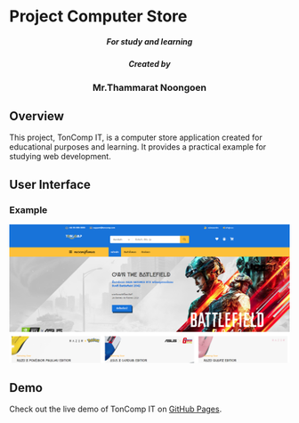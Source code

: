 # Project Computer Store

<h5 align="center">For study and learning</h5>

<h5 align="center">Created by</h5>
<h3 align="center">Mr.Thammarat Noongoen</h3>

## Overview

This project, TonComp IT, is a computer store application created for educational purposes and learning. It provides a practical example for studying web development.

## User Interface 

### Example 
![App UI](./ton_comp.png)

## Demo

Check out the live demo of TonComp IT on [GitHub Pages](https://tonzm.github.io/TONCOMP_IT/).


 
